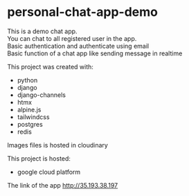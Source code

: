 # personal-chat-app-demo

This is a demo chat app. <br /> 
You can chat to all registered user in the app. <br />
Basic authentication and authenticate using email <br />
Basic function of a chat app like sending message in realtime <br />

This project was created with:

* python
* django
* django-channels
* htmx
* alpine.js
* tailwindcss
* postgres
* redis

Images files is hosted in cloudinary


This project is hosted:
* google cloud platform

The link of the app http://35.193.38.197 <br />
<br />


